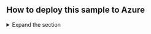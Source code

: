 
## How to deploy this sample to Azure

<details>
 <summary>Expand the section</summary>

This project has one WebApp project. To deploy it to Azure Web Sites, you'll need, :

- create an Azure Web Site
- publish the Web App to the web site, and
- update its client(s) to call the web site instead of IIS Express.

### Create and publish the `WebApp-RolesClaims` to an Azure Web Site

1. Sign in to the [Microsoft Entra admin center](https://portal.azure.com).
1. Click `Create a resource` in the top left-hand corner, select **Web** --> **Web App**, and give your web site a name, for example, `WebApp-RolesClaims-contoso.azurewebsites.net`.
1. Thereafter select the `Subscription`, `Resource Group`, `App service plan and Location`. `OS` will be **Windows** and `Publish` will be **Code**.
1. Click `Create` and wait for the App Service to be created.
1. Once you get the `Deployment succeeded` notification, then click on `Go to resource` to navigate to the newly created App service.
1. Once the web site is created, locate it in the **Dashboard** and click it to open **App Services** **Overview** screen.
1. From the **Overview** tab of the App Service, download the publish profile by clicking the **Get publish profile** link and save it.  Other deployment mechanisms, such as from source control, can also be used.
1. Switch to Visual Studio and go to the WebApp-RolesClaims project.  Right click on the project in the Solution Explorer and select **Publish**.  Click **Import Profile** on the bottom bar, and import the publish profile that you downloaded earlier.
1. Click on **Configure** and in the `Connection tab`, update the Destination URL so that it is a `https` in the home page url, for example [https://WebApp-RolesClaims-contoso.azurewebsites.net](https://WebApp-RolesClaims-contoso.azurewebsites.net). Click **Next**.
1. On the Settings tab, make sure `Enable Organizational Authentication` is NOT selected.  Click **Save**. Click on **Publish** on the main screen.
1. Visual Studio will publish the project and automatically open a browser to the URL of the project.  If you see the default web page of the project, the publication was successful.

### Update the Active Directory tenant application registration for `WebApp-RolesClaims`

1. Navigate back to to the [Microsoft Entra admin center](https://portal.azure.com).
In the left-hand navigation pane, select the **Microsoft Entra ID** service, and then select **App registrations (Preview)**.
1. In the resultant screen, select the `WebApp-RolesClaims` application.
1. In the **Authentication** | page for your application, update the Logout URL fields with the address of your service, for example [https://WebApp-RolesClaims-contoso.azurewebsites.net](https://WebApp-RolesClaims-contoso.azurewebsites.net)
1. From the *Branding* menu, update the **Home page URL**, to the address of your service, for example [https://WebApp-RolesClaims-contoso.azurewebsites.net](https://WebApp-RolesClaims-contoso.azurewebsites.net). Save the configuration.
1. Add the same URL in the list of values of the *Authentication -> Redirect URIs* menu. If you have multiple redirect urls, make sure that there a new entry using the App service's Uri for each redirect url.

</details>
